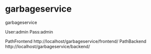 # garbageservice
garbageservice

User:admin
Pass:admin

PathFrontend http://localhost/garbageservice/frontend/
PathBackend http://localhost/garbageservice/backend/
